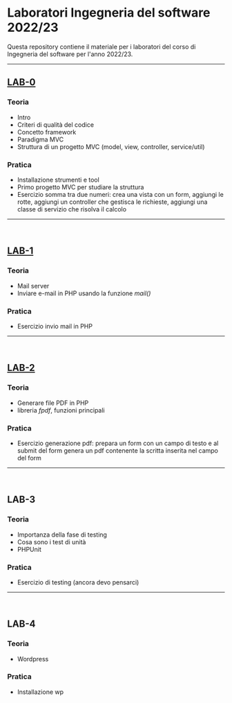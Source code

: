 # Laboratori **Ingegneria del software** 2022/23

Questa repository contiene il materiale per i laboratori del corso di Ingegneria del software per l'anno 2022/23.

---
## [**LAB-0**](lab-0/README.md)
### Teoria
- Intro
- Criteri di qualità del codice
- Concetto framework
- Paradigma MVC
- Struttura di un progetto MVC (model, view, controller, service/util)

### Pratica
- Installazione strumenti e tool
- Primo progetto MVC per studiare la struttura
- Esercizio somma tra due numeri: crea una vista con un form, aggiungi le rotte, aggiungi un controller che gestisca le richieste, aggiungi una classe di servizio che risolva il calcolo




---
&nbsp;
## [LAB-1](lab-1/README.md)
### Teoria
- Mail server
- Inviare e-mail in PHP usando la funzione *mail()*

### Pratica
- Esercizio invio mail in PHP


---
&nbsp;
## [LAB-2](lab-2/README.md)
### Teoria
- Generare file PDF in PHP
- libreria *fpdf*, funzioni principali

### Pratica 
- Esercizio generazione pdf: prepara un form con un campo di testo e al submit del form genera un pdf contenente la scritta inserita nel campo del form


---
&nbsp;
## LAB-3
### Teoria
- Importanza della fase di testing
- Cosa sono i test di unità
- PHPUnit

### Pratica
- Esercizio di testing (ancora devo pensarci)

---
&nbsp;
## LAB-4
### Teoria
- Wordpress

### Pratica
- Installazione wp


